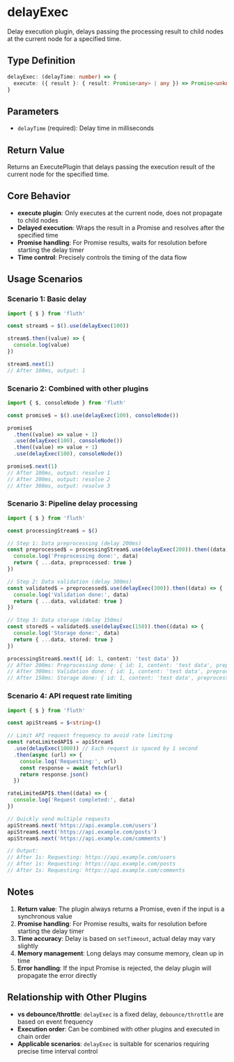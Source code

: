# delayExec

Delay execution plugin, delays passing the processing result to child nodes at the current node for a specified time.

## Type Definition

```typescript
delayExec: (delayTime: number) => {
  execute: ({ result }: { result: Promise<any> | any }) => Promise<unknown>
}
```

## Parameters

- `delayTime` (required): Delay time in milliseconds

## Return Value

Returns an ExecutePlugin that delays passing the execution result of the current node for the specified time.

## Core Behavior

- **execute plugin**: Only executes at the current node, does not propagate to child nodes
- **Delayed execution**: Wraps the result in a Promise and resolves after the specified time
- **Promise handling**: For Promise results, waits for resolution before starting the delay timer
- **Time control**: Precisely controls the timing of the data flow

## Usage Scenarios

### Scenario 1: Basic delay

```typescript
import { $ } from 'fluth'

const stream$ = $().use(delayExec(100))

stream$.then((value) => {
  console.log(value)
})

stream$.next(1)
// After 100ms, output: 1
```

### Scenario 2: Combined with other plugins

```typescript
import { $, consoleNode } from 'fluth'

const promise$ = $().use(delayExec(100), consoleNode())

promise$
  .then((value) => value + 1)
  .use(delayExec(100), consoleNode())
  .then((value) => value + 1)
  .use(delayExec(100), consoleNode())

promise$.next(1)
// After 100ms, output: resolve 1
// After 200ms, output: resolve 2
// After 300ms, output: resolve 3
```

### Scenario 3: Pipeline delay processing

```typescript
import { $ } from 'fluth'

const processingStream$ = $()

// Step 1: Data preprocessing (delay 200ms)
const preprocessed$ = processingStream$.use(delayExec(200)).then((data) => {
  console.log('Preprocessing done:', data)
  return { ...data, preprocessed: true }
})

// Step 2: Data validation (delay 300ms)
const validated$ = preprocessed$.use(delayExec(300)).then((data) => {
  console.log('Validation done:', data)
  return { ...data, validated: true }
})

// Step 3: Data storage (delay 150ms)
const stored$ = validated$.use(delayExec(150)).then((data) => {
  console.log('Storage done:', data)
  return { ...data, stored: true }
})

processingStream$.next({ id: 1, content: 'test data' })
// After 200ms: Preprocessing done: { id: 1, content: 'test data', preprocessed: true }
// After 300ms: Validation done: { id: 1, content: 'test data', preprocessed: true, validated: true }
// After 150ms: Storage done: { id: 1, content: 'test data', preprocessed: true, validated: true, stored: true }
```

### Scenario 4: API request rate limiting

```typescript
import { $ } from 'fluth'

const apiStream$ = $<string>()

// Limit API request frequency to avoid rate limiting
const rateLimitedAPI$ = apiStream$
  .use(delayExec(1000)) // Each request is spaced by 1 second
  .then(async (url) => {
    console.log('Requesting:', url)
    const response = await fetch(url)
    return response.json()
  })

rateLimitedAPI$.then((data) => {
  console.log('Request completed:', data)
})

// Quickly send multiple requests
apiStream$.next('https://api.example.com/users')
apiStream$.next('https://api.example.com/posts')
apiStream$.next('https://api.example.com/comments')

// Output:
// After 1s: Requesting: https://api.example.com/users
// After 1s: Requesting: https://api.example.com/posts
// After 1s: Requesting: https://api.example.com/comments
```

## Notes

1. **Return value**: The plugin always returns a Promise, even if the input is a synchronous value
2. **Promise handling**: For Promise results, waits for resolution before starting the delay timer
3. **Time accuracy**: Delay is based on `setTimeout`, actual delay may vary slightly
4. **Memory management**: Long delays may consume memory, clean up in time
5. **Error handling**: If the input Promise is rejected, the delay plugin will propagate the error directly

## Relationship with Other Plugins

- **vs debounce/throttle**: `delayExec` is a fixed delay, `debounce/throttle` are based on event frequency
- **Execution order**: Can be combined with other plugins and executed in chain order
- **Applicable scenarios**: `delayExec` is suitable for scenarios requiring precise time interval control
